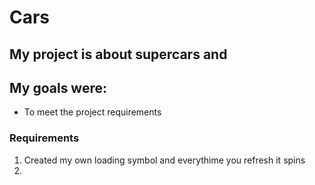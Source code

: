 # Cars
## My project is about supercars and 
## My goals were: 
- To meet the project requirements  


### Requirements
1. Created my own loading symbol and everythime you refresh it spins 
2.

